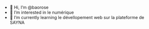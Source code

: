 - 👋 Hi, I’m @baorose
- 👀 I’m interested in  le numérique
- 🌱 I’m currently learning le dévellopement web sur la plateforme de SAYNA
<!---
baorose/baorose is a ✨ special ✨ repository because its `README.md` (this file) appears on your GitHub profile.
You can click the Preview link to take a look at your changes.
--->
